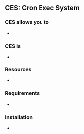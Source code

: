 CES: Cron Exec System
---------------------



### CES allows you to

-   

### CES is

-   

### Resources

-   

### Requirements

-   

### Installation

-   
